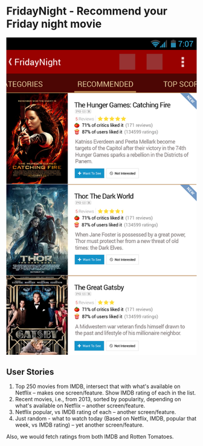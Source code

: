 # FridayNight - Recommend your Friday night movie

![Friday Night Home Screen](designs/recommendations.jpg)

## User Stories

1. Top 250 movies from IMDB, intersect that with what's available on Netflix – makes one screen/feature. Show IMDB rating of each in the list.
2. Recent movies, i.e., from 2013, sorted by popularity, depending on what's available on Netflix – another screen/feature.
3. Netflix popular, vs IMDB rating of each – another screen/feature.
4. Just random - what to watch today (Based on Netflix, IMDB, popular that week, vs IMDB rating) – yet another screen/feature.

Also, we would fetch ratings from both IMDB and Rotten Tomatoes.

